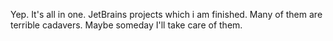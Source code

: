 Yep. It's all in one. 
JetBrains projects which i am finished. 
Many of them are terrible cadavers.
Maybe someday I'll take care of them.

